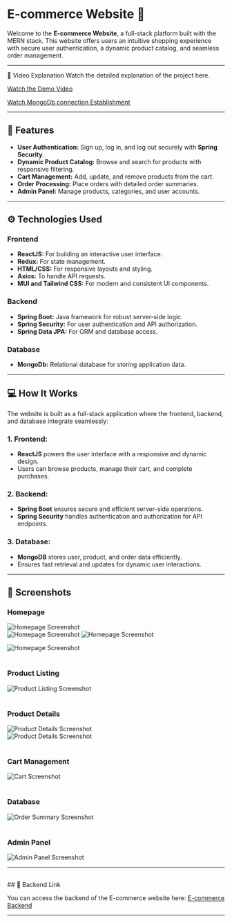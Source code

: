 # E-commerce Website 🛒  

Welcome to the **E-commerce Website**, a full-stack platform built with the MERN stack. This website offers users an intuitive shopping experience with secure user authentication, a dynamic product catalog, and seamless order management.  

---
🎥 Video Explanation
Watch the detailed explanation of the project here.

[Watch the Demo Video](https://drive.google.com/file/d/1cKC7CFBbMq1APaC7JBxG0X6Fog9w3gea/view?usp=sharing)

[Watch MongoDb connection Establishment](https://drive.google.com/file/d/1xdSimYu2K_dA4VReyMZTx9X1M3bMSOsj/view?usp=sharing)


-----

## 🚀 Features  
- **User Authentication:** Sign up, log in, and log out securely with **Spring Security**.  
- **Dynamic Product Catalog:** Browse and search for products with responsive filtering.  
- **Cart Management:** Add, update, and remove products from the cart.  
- **Order Processing:** Place orders with detailed order summaries.  
- **Admin Panel:** Manage products, categories, and user accounts.  

---

## ⚙️ Technologies Used  

### Frontend  
- **ReactJS:** For building an interactive user interface.  
- **Redux:** For state management.  
- **HTML/CSS:** For responsive layouts and styling.  
- **Axios:** To handle API requests.  
- **MUI and Tailwind CSS:** For modern and consistent UI components.  

### Backend  
- **Spring Boot:** Java framework for robust server-side logic.  
- **Spring Security:** For user authentication and API authorization.  
- **Spring Data JPA:** For ORM and database access.  

### Database  
- **MongoDb:** Relational database for storing application data.  

---

## 💻 How It Works  

The website is built as a full-stack application where the frontend, backend, and database integrate seamlessly:  

### 1. **Frontend:**  
   - **ReactJS** powers the user interface with a responsive and dynamic design.  
   - Users can browse products, manage their cart, and complete purchases.  

### 2. **Backend:**  
   - **Spring Boot** ensures secure and efficient server-side operations.  
   - **Spring Security** handles authentication and authorization for API endpoints.  

### 3. **Database:**  
   - **MongoDB** stores user, product, and order data efficiently.  
   - Ensures fast retrieval and updates for dynamic user interactions.  

---

## 📸 Screenshots  

### **Homepage**  
![Homepage Screenshot](https://github.com/ARMAN8910/E-commerce/blob/a32150b3bf906766f4e7aea8cd320f6cb1874bfd/p1.png)  
![Homepage Screenshot](https://github.com/ARMAN8910/E-commerce/blob/a32150b3bf906766f4e7aea8cd320f6cb1874bfd/p2.png) 
![Homepage Screenshot](https://github.com/ARMAN8910/E-commerce/blob/a32150b3bf906766f4e7aea8cd320f6cb1874bfd/p3.png) 
 
![Homepage Screenshot](https://github.com/ARMAN8910/E-commerce/blob/a32150b3bf906766f4e7aea8cd320f6cb1874bfd/p4.png)  
<br />

### **Product Listing**  
![Product Listing Screenshot](https://github.com/ARMAN8910/E-commerce/blob/a32150b3bf906766f4e7aea8cd320f6cb1874bfd/p5.png)  
<br />
### **Product Details**  
![Product Details Screenshot](https://github.com/ARMAN8910/E-commerce/blob/a32150b3bf906766f4e7aea8cd320f6cb1874bfd/p6.png)  
![Product Details Screenshot](https://github.com/ARMAN8910/E-commerce/blob/a32150b3bf906766f4e7aea8cd320f6cb1874bfd/p7.png)  
<br />

### **Cart Management**  
![Cart Screenshot](https://github.com/ARMAN8910/E-commerce/blob/a32150b3bf906766f4e7aea8cd320f6cb1874bfd/p8.png)  
<br />
### **Database**  
![Order Summary Screenshot](https://github.com/ARMAN8910/E-commerce/blob/a909a8191d03cfd9ae05dee204db89cca4332ee2/p10.png)  
<br />
### **Admin Panel**  
![Admin Panel Screenshot](https://github.com/ARMAN8910/E-commerce/blob/a32150b3bf906766f4e7aea8cd320f6cb1874bfd/p9.png)  

---
<br />
## 🔗 Backend Link  

You can access the backend of the E-commerce website here: [E-commerce Backend](https://github.com/ARMAN8910/E-commerce-BackEnd)  

---


